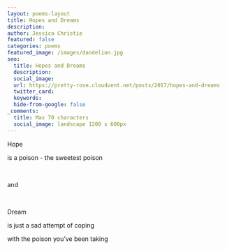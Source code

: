 ```yaml
---
layout: poems-layout
title: Hopes and Dreams
description:
author: Jessica Christie
featured: false
categories: poems
featured_image: /images/dandelion.jpg
seo:
  title: Hopes and Dreams
  description:
  social_image:
  url: https://pretty-rose.cloudvent.net/posts/2017/hopes-and-dreams
  twitter_card:
  keywords:
  hide-from-google: false
_comments:
  title: Max 70 characters
  social_image: landscape 1200 x 600px
---
```

Hope

is a poison - the sweetest poison

&nbsp;

and

&nbsp;

Dream

is just a sad attempt of coping

with the poison you’ve been taking

&nbsp;
